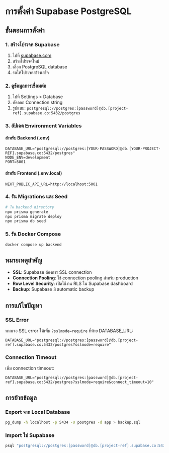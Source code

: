 # การตั้งค่า Supabase PostgreSQL

## ขั้นตอนการตั้งค่า

### 1. สร้างโปรเจค Supabase
1. ไปที่ [supabase.com](https://supabase.com)
2. สร้างโปรเจคใหม่
3. เลือก PostgreSQL database
4. รอให้โปรเจคสร้างเสร็จ

### 2. ดูข้อมูลการเชื่อมต่อ
1. ไปที่ Settings > Database
2. คัดลอก Connection string
3. รูปแบบ: `postgresql://postgres:[password]@db.[project-ref].supabase.co:5432/postgres`

### 3. อัปเดต Environment Variables

#### สำหรับ Backend (.env)
```env
DATABASE_URL="postgresql://postgres:[YOUR-PASSWORD]@db.[YOUR-PROJECT-REF].supabase.co:5432/postgres"
NODE_ENV=development
PORT=5001
```

#### สำหรับ Frontend (.env.local)
```env
NEXT_PUBLIC_API_URL=http://localhost:5001
```

### 4. รัน Migrations และ Seed
```bash
# ใน backend directory
npx prisma generate
npx prisma migrate deploy
npx prisma db seed
```

### 5. รัน Docker Compose
```bash
docker compose up backend
```

## หมายเหตุสำคัญ

- **SSL**: Supabase ต้องการ SSL connection
- **Connection Pooling**: ใช้ connection pooling สำหรับ production
- **Row Level Security**: เปิดใช้งาน RLS ใน Supabase dashboard
- **Backup**: Supabase มี automatic backup

## การแก้ไขปัญหา

### SSL Error
หากเจอ SSL error ให้เพิ่ม `?sslmode=require` ที่ท้าย DATABASE_URL:
```
DATABASE_URL="postgresql://postgres:[password]@db.[project-ref].supabase.co:5432/postgres?sslmode=require"
```

### Connection Timeout
เพิ่ม connection timeout:
```
DATABASE_URL="postgresql://postgres:[password]@db.[project-ref].supabase.co:5432/postgres?sslmode=require&connect_timeout=10"
```

## การย้ายข้อมูล

### Export จาก Local Database
```bash
pg_dump -h localhost -p 5434 -U postgres -d app > backup.sql
```

### Import ไป Supabase
```bash
psql "postgresql://postgres:[password]@db.[project-ref].supabase.co:5432/postgres" < backup.sql
```
